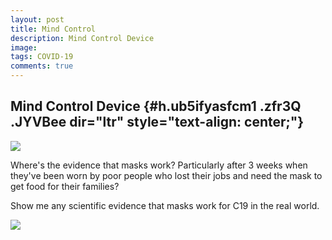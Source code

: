 ```yaml
---
layout: post
title: Mind Control
description: Mind Control Device
image: 
tags: COVID-19
comments: true
---
```


Mind Control Device {#h.ub5ifyasfcm1 .zfr3Q .JYVBee dir="ltr" style="text-align: center;"}
-------------------

[![](https://lh4.googleusercontent.com/GZakKfPCSEqIgluPGroMETVFYKyx_bFN9hwOitplqqCxNAa3Q1kyQGF8wb-wqMaTNctrhKcVDuZ1pWeU9btck9XT4oBXF5SzOmfc_WDm0ntTOuIGJWI=w1280)](https://www.google.com/url?q=https%3A%2F%2Fredcap.med.usc.edu%2Fsurveys%2F%3Fs%3DJ7KEL4YTKT&sa=D&sntz=1&usg=AFQjCNGgmJPVlIxKzdq9Pd16K5HC0kstRQ)

Where's the evidence that masks work? Particularly after 3 weeks when
they've been worn by poor people who lost their jobs and need the mask
to get food for their families?

Show me any scientific evidence that masks work for C19 in the real
world.

![](https://lh4.googleusercontent.com/0utynmUbXvoDS8RDZv3QWucGByg7Ry5uhKBZfP2jalrnxIODRH5bQKEmVFOpE_WTnIdVaFEfB3SqQVo6071Kz6a1ruxUhsYxtLEo6flBjF7sS7u-I4o=w1280)
